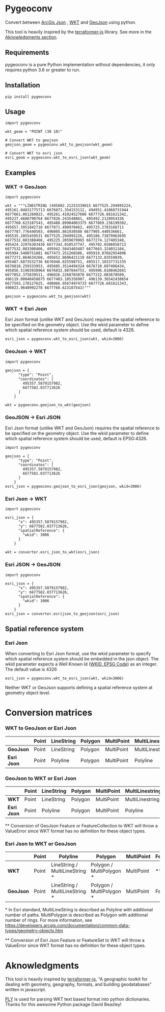 # Pygeoconv

Convert between [ArcGis Json](https://developers.arcgis.com/documentation/common-data-types/geometry-objects.htm) , [WKT](https://en.wikipedia.org/wiki/Well-known_text_representation_of_geometry) and [GeoJson](https://geojson.org/) using python.

This tool is heavily inspired by the [terraformer-js](https://github.com/terraformer-js/terraformer) library. See more in the [Aknowledgments section](#aknowledgments).

## Requirements
pygeoconv is a pure Python implementation without dependencies, it only requires python 3.6 or greater to run. 

## Installation
```
pip install pygeoconv
```

## Usage
```
import pygeoconv

wkt_geom = "POINT (30 10)"

# Convert WKT to geojson
geojson_geom = pygeoconv.wkt_to_geojson(wkt_geom)

# Convert WKT to esri json
esri_geom = pygeoconv.wkt_to_esri_json(wkt_geom)
```


## Examples



### WKT -> GeoJson
```
import pygeoconv

wkt = """LINESTRING (495802.21253339015 6677525.294995224, 495161.84831775713 6676871.354153112, 494951.41060731944 6677661.061260023, 495261.41024527606 6677726.681621342, 495227.4686790764 6677826.243548861, 495492.2128954336 6677760.623187543, 495480.89904003375 6677869.236199382, 495657.3951842718 6677871.498970462, 495725.2783166711 6677787.776440503, 496005.861930588 6677905.440536661, 495535.2055459531 6677525.294995226, 495186.73879963695 6677532.083308466, 495225.2059079965 6677274.127405348, 495424.32976303436 6677342.010537747, 495702.6506058713 6677532.083308466, 495942.5043403487 6677663.324031104, 495994.5480751881 6677473.251260386, 495919.87662954896 6677271.864634268, 495652.8696421119 6677133.83559839, 495487.6873532736 6676946.025598751, 495517.10337731335 6676810.259333953, 495605.3514494324 6676710.697406434, 495856.51903930964 6676832.887044753, 495996.8108462681 6677052.375839511, 496026.2268703078 6677222.083670509, 496119.00048458675 6677403.105356907, 496139.36542430654 6677593.178127625, 496066.95674974733 6677726.681621343, 496023.9640992278 6677760.623187543)"""

geojson = pygeoconv.wkt_to_geojson(wkt)
```
### WKT -> Esri Json

Esri Json format (unlike WKT and GeoJson) requires the spatial reference to be specified on the geometry object. Use the wkid parameter to define which spatial reference system should be used, default is 4326.

```
esri_json = pygeoconv.wkt_to_esri_json(wkt, wkid=3006)
```

### GeoJson -> WKT
```
import pygeoconv

geojson = {
      "type": "Point",
      "coordinates": [
        495357.5879157982,
        6677582.037713626
      ]
    }

wkt = pygeoconv.geojson_to_wkt(geojson)
```

### GeoJSON -> Esri JSON
Esri Json format (unlike WKT and GeoJson) requires the spatial reference to be specified on the geometry object. Use the wkid parameter to define which spatial reference system should be used, default is EPSG:4326.
```
import pygeoconv

geojson = {
      "type": "Point",
      "coordinates": [
        495357.5879157982,
        6677582.037713626
      ]
    }
esri_json = pygeoconv.geojson_to_esri_json(geojson, wkid=3006)
```

### Esri Json -> WKT
```
import pygeoconv

esri_json = {
      "x": 495357.5879157982,
      "y": 6677582.037713626,
      "spatialReference": {
        "wkid": 3006
      }
    }

wkt = converter.esri_json_to_wkt(esri_json)
```

### Esri JSON -> GeoJSON
```
import pygeoconv

esri_json = {
      "x": 495357.5879157982,
      "y": 6677582.037713626,
      "spatialReference": {
        "wkid": 3006
      }
    }
esri_json = converter.esrijson_to_geojson(esri_json)
```

## Spatial reference system
### Esri Json
When converting to Esri Json format, use the wkid parameter to specify which spatial reference system  should be embedded in the json object. The wkid parameter expects a Well Known Id ([WKID, EPSG Code](https://spatialreference.org/)) as an integer. The default value is 4326

```
esri_json = pygeoconv.wkt_to_esri_json(wkt, wkid=3006)
```

Neither WKT or GeoJson supports defining a spatial reference system at geometry object level.

# Conversion matrices
### WKT to GeoJson or Esri Json
|               	| Point 	| LineString 	| Polygon 	| MultiPoint 	| MultiLinestring 	| MultiPolygon 	| GeometryCollection 	|
|---------------	|-------	|------------	|---------	|------------	|-----------------	|--------------	|--------------------	|
| **GeoJson**   	| Point 	| LineString 	| Polygon 	| MultiPoint 	| MultiLinestring 	| MultiPolygon 	| GeometryCollection 	|
| **Esri Json** 	| Point 	| Polyline   	| Polygon 	| MultiPoint 	| Polyline        	| Polygon      	| List of geometries 	|

### GeoJson to WKT or Esri Json
|               	| Point 	| LineString 	| Polygon 	| MultiPoint 	| MultiLinestring 	| MultiPolygon 	| GeometryCollection 	| Feature 	| FeatureCollection 	|
|---------------	|-------	|------------	|---------	|------------	|-----------------	|--------------	|--------------------	|---------	|-------------------	|
| **WKT**       	| Point 	| LineString 	| Polygon 	| MultiPoint 	| MultiLinestring 	| MultiPolygon 	| GeometryCollection 	| **      	| **                	|
| **Esri Json** 	| Point 	| Polyline   	| Polygon 	| MultiPoint 	| Polyline        	| Polygon      	| List of geometries 	| Feature 	| FeatureSet        	|

** Conversion of GeoJson Feature or FeatureCollection to WKT will throw a ValueError since WKT format has no definition for these object types.

### Esri Json to WKT or GeoJson
|             	| Point 	| Polyline                     	| Polygon                	| MultiPoint 	| Feature 	| FeatureSet        	|
|-------------	|-------	|------------------------------	|------------------------	|------------	|---------	|-------------------	|
| **WKT**     	| Point 	| LineString / MultiLineString * 	| Polygon / MultiPolygon * 	| MultiPoint 	| **      	| **                	|
| **GeoJson** 	| Point 	| LineString / MultiLineString * 	| Polygon / MultiPolygon * 	| MultiPoint 	| Feature 	| FeatureCollection 	|

\* In Esri standard, MultiLineString is described as Polyline with additional number of paths. MultiPolygon is described as Polygon with additional number of rings. For more information, see https://developers.arcgis.com/documentation/common-data-types/geometry-objects.htm

** Conversion of Esri Json Feature or FeatureSet to WKT will throw a ValueError since WKT format has no definition for these object types.

# Aknowledgments
This tool is heavily inspired by [terraformer-js](https://github.com/terraformer-js/terraformer), "A geographic toolkit for dealing with geometry, geography, formats, and building geodatabases" written in javascript.

[PLY](https://github.com/dabeaz/ply) is used for parsing WKT text based format into python dictionaries. Thanks for this awesome Python package David Beazley!

